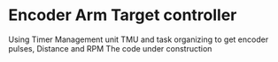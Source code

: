 # Encoder Arm Target controller
Using Timer Management unit TMU and task organizing to get encoder pulses, Distance and RPM The code under construction 
